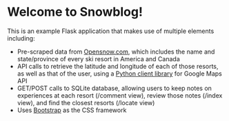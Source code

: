 # Welcome to Snowblog!


This is an example Flask application that makes use of multiple elements including:
- Pre-scraped data from [Opensnow.com](www.opensnow.com), which includes the name and state/province of every ski resort in America and Canada
- API calls to retrieve the latitude and longitude of each of those resorts, as well as that of the user, using a [Python client library](https://github.com/googlemaps/google-maps-services-python) for Google Maps API
- GET/POST calls to SQLite database, allowing users to keep notes on experiences at each resort (/comment view), review those notes (/index view), and find the closest resorts (/locate view)
- Uses [Bootstrap](http://getbootstrap.com) as the CSS framework
